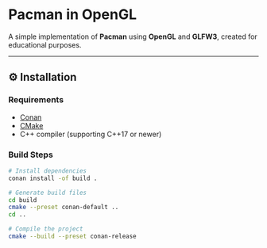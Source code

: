 # Pacman in OpenGL

A simple implementation of **Pacman** using **OpenGL** and **GLFW3**, created for educational purposes.

---

## ⚙️ Installation

### Requirements

- [Conan](https://conan.io/)
- [CMake](https://cmake.org/)
- C++ compiler (supporting C++17 or newer)

### Build Steps

```bash
# Install dependencies
conan install -of build .

# Generate build files
cd build
cmake --preset conan-default ..
cd ..

# Compile the project
cmake --build --preset conan-release
```
